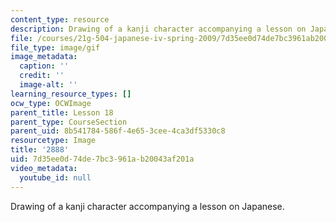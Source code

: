 ```yaml
---
content_type: resource
description: Drawing of a kanji character accompanying a lesson on Japanese.
file: /courses/21g-504-japanese-iv-spring-2009/7d35ee0d74de7bc3961ab20043af201a_2888.gif
file_type: image/gif
image_metadata:
  caption: ''
  credit: ''
  image-alt: ''
learning_resource_types: []
ocw_type: OCWImage
parent_title: Lesson 18
parent_type: CourseSection
parent_uid: 8b541784-586f-4e65-3cee-4ca3df5330c8
resourcetype: Image
title: '2888'
uid: 7d35ee0d-74de-7bc3-961a-b20043af201a
video_metadata:
  youtube_id: null
---
```

Drawing of a kanji character accompanying a lesson on Japanese.

